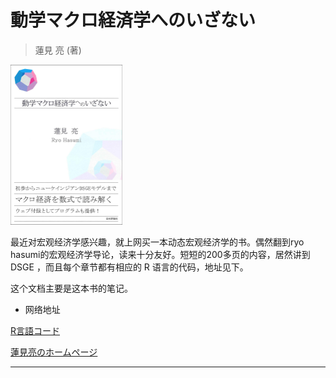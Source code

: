 # 動学マクロ経済学へのいざない

> 蓮見 亮 (著)

<img src="../_media/ryohazumi.jpg" style="zoom:25%;" />

最近对宏观经济学感兴趣，就上网买一本动态宏观经济学的书。偶然翻到ryo hasumi的宏观经济学导论，读来十分友好。短短的200多页的内容，居然讲到 DSGE ，而且每个章节都有相应的 R 语言的代码，地址见下。

这个文档主要是这本书的笔记。



- 网络地址

[R言語コード](https://github.com/rhasumi/dynamicmodels)

[蓮見亮のホームページ](https://rhasumi.net/)

---


